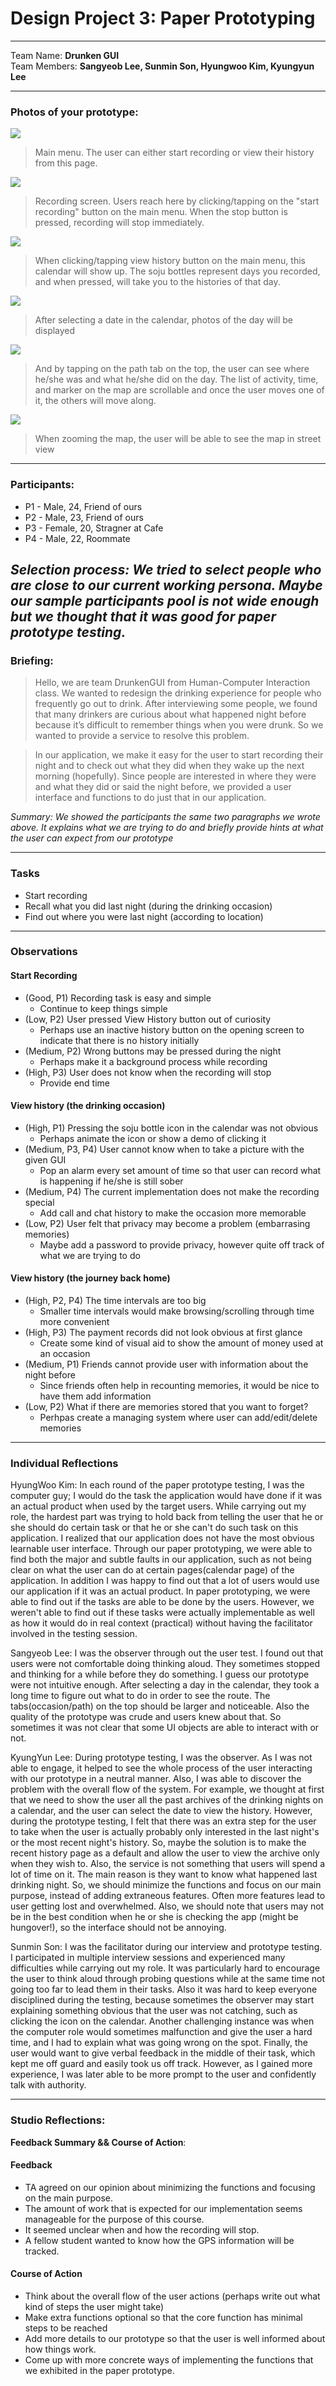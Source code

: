 Design Project 3: Paper Prototyping
===================
----------
Team Name: **Drunken GUI** <br />
Team Members: **Sangyeob Lee, Sunmin Son, Hyungwoo Kim, Kyungyun Lee**

----------

### **Photos of your prototype:**

<img src="main.jpeg" />

> Main menu. The user can either start recording or view their history from this page.

<img src="recording.jpeg" />

> Recording screen. Users reach here by clicking/tapping on the "start recording" button on the main menu. When the stop button is pressed, recording will stop immediately.

<img src="calendar.jpeg" />

> When clicking/tapping view history button on the main menu, this calendar will show up. The soju bottles represent days you recorded, and when pressed, will take you to the histories of that day.

<img src="occasion.jpeg" />

> After selecting a date in the calendar, photos of the day will be displayed

<img src="path_map.jpeg" />

> And by tapping on the path tab on the top, the user can see where he/she was and what he/she did on the day. The list of activity, time, and marker on the map are scrollable and once the user moves one of it, the others will move along.

<img src="path_street.jpeg" />

> When zooming the map, the user will be able to see the map in street view

-----------
### **Participants:**



* P1 - Male, 24, Friend of ours
* P2 - Male, 23, Friend of ours
* P3 - Female, 20, Stragner at Cafe
* P4 - Male, 22, Roommate

*Selection process: We tried to select people who are close to our current working persona. Maybe our sample participants pool is not wide enough but we thought that it was good for paper prototype testing.*
-----------
### **Briefing:**

>Hello, we are team DrunkenGUI from Human-Computer Interaction class. We wanted to redesign the drinking experience for people who frequently go out to drink. After interviewing some people, we found that many drinkers are curious about what happened night before because it’s difficult to remember things when you were drunk. So we wanted to provide a service to resolve this problem.

>In our application, we make it easy for the user to start recording their night and to check out what they did when they wake up the next morning (hopefully). Since people are interested in where they were and what they did or said the night before, we provided a user interface and functions to do just that in our application.

*Summary: We showed the participants the same two paragraphs we wrote above. It explains what we are trying to do and briefly provide hints at what the user can expect from our prototype*

-----------
### **Tasks**

* Start recording
* Recall what you did last night (during the drinking occasion)
* Find out where you were last night (according to location)

-----------
### **Observations**

#### Start Recording
* (Good, P1) Recording task is easy and simple
  * Continue to keep things simple
* (Low, P2) User pressed View History button out of curiosity
  * Perhaps use an inactive history button on the opening screen to indicate that there is no history initially
* (Medium, P2) Wrong buttons may be pressed during the night
  * Perhaps make it a background process while recording
* (High, P3) User does not know when the recording will stop
  * Provide end time

#### View history (the drinking occasion)
* (High, P1) Pressing the soju bottle icon in the calendar was not obvious
  * Perhaps animate the icon or show a demo of clicking it
* (Medium, P3, P4) User cannot know when to take a picture with the given GUI
  * Pop an alarm every set amount of time so that user can record what is happening if he/she is still sober
* (Medium, P4) The current implementation does not make the recording special
  * Add call and chat history to make the occasion more memorable
* (Low, P2) User felt that privacy may become a problem (embarrasing memories)
  * Maybe add a password to provide privacy, however quite off track of what we are trying to do

#### View history (the journey back home)
* (High, P2, P4) The time intervals are too big
  * Smaller time intervals would make browsing/scrolling through time more convenient
* (High, P3) The payment records did not look obvious at first glance
  * Create some kind of visual aid to show the amount of money used at an occasion
* (Medium, P1) Friends cannot provide user with information about the night before
  * Since friends often help in recounting memories, it would be nice to have them add information
* (Low, P2) What if there are memories stored that you want to forget?
  * Perhpas create a managing system where user can add/edit/delete memories

-----------
### **Individual Reflections**

HyungWoo Kim: In each round of the paper prototype testing, I was the computer guy; I would do the task the application would have done if it was an actual product when used by the target users. While carrying out my role, the hardest part was trying to hold back from telling the user that he or she should do certain task or that he or she can't do such task on this application. I realized that our application does not have the most obvious learnable user interface. Through our paper prototyping, we were able to find both the major and subtle faults in our application, such as not being clear on what the user can do at certain pages(calendar page) of the application. In addition I was happy to find out that a lot of users would use our application if it was an actual product. In paper prototyping, we were able to find out if the tasks are able to be done by the users. However, we weren't able to find out if these tasks were actually implementable as well as how it would do in real context (practical) without having the facilitator involved in the testing session.

Sangyeob Lee: I was the observer through out the user test. I found out that users were not comfortable doing thinking aloud. They sometimes stopped and thinking for a while before they do something. I guess our prototype were not intuitive enough. After selecting a day in the calendar, they took a long time to figure out what to do in order to see the route. The tabs(occasion/path) on the top should be larger and noticeable. Also the quality of the prototype was crude and users knew about that. So sometimes it was not clear that some UI objects are able to interact with or not.

KyungYun Lee: During prototype testing, I was the observer. As I was not able to engage, it helped to see the whole process of the user interacting with our prototype in a neutral manner. Also, I was able to discover the problem with the overall flow of the system. For example, we thought at first that we need to show the user all the past archives of the drinking nights on a calendar, and the user can select the date to view the history. However, during the prototype testing, I felt that there was an extra step for the user to take when the user is actually probably only interested in the last night's or the most recent night's history. So, maybe the solution is to make the recent history page as a default and allow the user to view the archive only when they wish to. Also, the service is not something that users will spend a lot of time on it. The main reason is they want to know what happened last drinking night. So, we should minimize the functions and focus on our main purpose, instead of adding extraneous features. Often more features lead to user getting lost and overwhelmed. Also, we should note that users may not be in the best condition when he or she is checking the app (might be hungover!), so the interface should not be annoying.

Sunmin Son: I was the facilitator during our interview and prototype testing. I participated in multiple interview sessions and experienced many difficulties while carrying out my role. It was particularly hard to encourage the user to think aloud through probing questions while at the same time not going too far to lead them in their tasks. Also it was hard to keep everyone disciplined during the testing, because sometimes the observer may start explaining something obvious that the user was not catching, such as clicking the icon on the calendar. Another challenging instance was when the computer role would sometimes malfunction and give the user a hard time, and I had to explain what was going wrong on the spot. Finally, the user would want to give verbal feedback in the middle of their task, which kept me off guard and easily took us off track. However, as I gained more experience, I was later able to be more prompt to the user and confidently talk with authority.

-----------

### **Studio Reflections:**

**Feedback Summary && Course of Action**:

#### Feedback
* TA agreed on our opinion about minimizing the functions and focusing on the main purpose.
* The amount of work that is expected for our implementation seems manageable for the purpose of this course.
* It seemed unclear when and how the recording will stop.
* A fellow student wanted to know how the GPS information will be tracked.

#### Course of Action
* Think about the overall flow of the user actions (perhaps write out what kind of steps the user might take)
* Make extra functions optional so that the core function has minimal steps to be reached
* Add more details to our prototype so that the user is well informed about how things work.
* Come up with more concrete ways of implementing the functions that we exhibited in the paper prototype.
